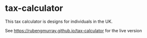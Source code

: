 # tax-calculator

This tax calculator is designs for individuals in the UK.

See https://rubengmurray.github.io/tax-calculator for the live version
